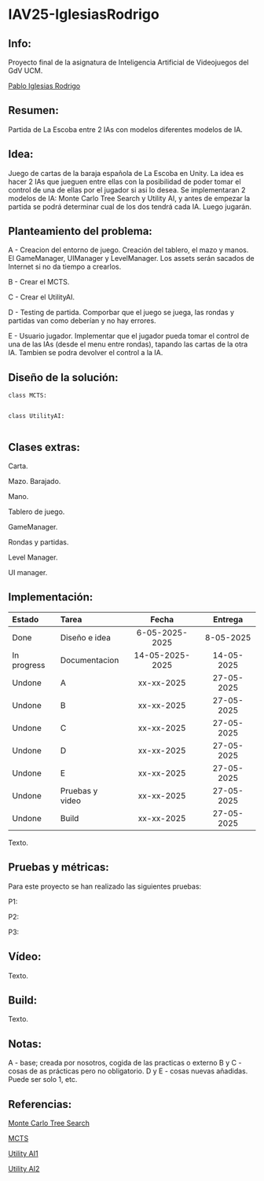 # IAV25-IglesiasRodrigo

## Info:

Proyecto final de la asignatura de Inteligencia Artificial de Videojuegos del GdV UCM.

[Pablo Iglesias Rodrigo](https://github.com/Paigro)

## Resumen:

Partida de La Escoba entre 2 IAs con modelos diferentes modelos de IA.

## Idea:

Juego de cartas de la baraja española de La Escoba en Unity. La idea es hacer 2 IAs que jueguen entre ellas con la posibilidad de poder tomar el control de una de ellas por el jugador si asi lo desea. Se implementaran 2 modelos de IA: Monte Carlo Tree Search y Utility AI, y antes de empezar la partida se podrá
determinar cual de los dos tendrá cada IA. Luego jugarán.

## Planteamiento del problema:

A - Creacion del entorno de juego. Creación del tablero, el mazo y manos. El GameManager, UIManager y LevelManager. Los assets serán sacados de Internet si no da tiempo a crearlos.

B - Crear el MCTS.

C - Crear el UtilityAI.

D - Testing de partida. Comporbar que el juego se juega, las rondas y partidas van como deberían y no hay errores.

E - Usuario jugador. Implementar que el jugador pueda tomar el control de una de las IAs (desde el menu entre rondas), tapando las cartas de la otra IA. Tambien se podra devolver el control a la IA.

## Diseño de la solución:

```
class MCTS:
  
```

```
class UtilityAI:
  
```

## Clases extras:

Carta.

Mazo. Barajado.

Mano.

Tablero de juego.

GameManager.

Rondas y partidas.

Level Manager.

UI manager.


## Implementación:

| Estado  |  Tarea  |  Fecha  |  Entrega  |  
|:--|:--|:-:|:-:|
| Done | Diseño e idea | 6-05-2025-2025 | 8-05-2025 |
| In progress | Documentacion | 14-05-2025-2025 | 14-05-2025 |
| Undone | A | xx-xx-2025 | 27-05-2025 |
| Undone | B | xx-xx-2025 | 27-05-2025 |
| Undone | C | xx-xx-2025 | 27-05-2025 |
| Undone | D | xx-xx-2025 | 27-05-2025 |
| Undone | E | xx-xx-2025 | 27-05-2025 |
| Undone | Pruebas y video | xx-xx-2025 | 27-05-2025 |
| Undone | Build | xx-xx-2025 | 27-05-2025 |

Texto.

## Pruebas y métricas:

Para este proyecto se han realizado las siguientes pruebas:

P1:

P2:

P3:

## Vídeo:

Texto.

## Build:

Texto.

## Notas:

A - base; creada por nosotros, cogida de las practicas o externo
B y C - cosas de as prácticas pero no obligatorio.
D y E - cosas nuevas añadidas. Puede ser solo 1, etc.

## Referencias:

[Monte Carlo Tree Search](https://www.geeksforgeeks.org/ml-monte-carlo-tree-search-mcts/)

[MCTS](https://medium.com/@mattgmez98/using-the-monte-carlo-tree-search-algorithm-for-a-card-game-ai-simulation-40a0218494e4)

[Utility AI1](https://medium.com/@morganwalkupdev/ai-made-easy-with-utility-ai-fef94cd36161)

[Utility AI2](https://shaggydev.com/2023/04/19/utility-ai)
